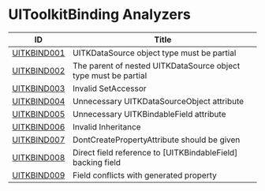 # UIToolkitBinding Analyzers

ID | Title
---|---
[UITKBIND001](UITKBIND001.md) | UITKDataSource object type must be partial
[UITKBIND002](UITKBIND002.md) | The parent of nested UITKDataSource object type must be partial
[UITKBIND003](UITKBIND003.md) | Invalid SetAccessor
[UITKBIND004](UITKBIND004.md) | Unnecessary UITKDataSourceObject attribute
[UITKBIND005](UITKBIND005.md) | Unnecessary UITKBindableField attribute
[UITKBIND006](UITKBIND006.md) | Invalid Inheritance
[UITKBIND007](UITKBIND007.md) | DontCreatePropertyAttribute should be given
[UITKBIND008](UITKBIND008.md) | Direct field reference to [UITKBindableField] backing field
[UITKBIND009](UITKBIND009.md) | Field conflicts with generated property
